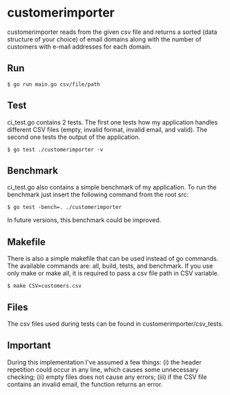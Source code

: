 # customerimporter

customerimporter reads from the given csv file and returns a sorted (data structure of your choice) of email domains along with the number of customers with e-mail addresses for each domain.


## Run

```
$ go run main.go csv/file/path
```

## Test

ci_test.go contains 2 tests. The first one tests how my application handles different CSV files (empty, invalid format, invalid email, and valid). The second one tests the output of the application.

```
$ go test ./customerimporter -v
```


## Benchmark

ci_test.go also contains a simple benchmark of my application. To run the benchmark just insert the following command from the root src:

```
$ go test -bench=. ./customerimporter
```

In future versions, this benchmark could be improved. 

## Makefile

There is also a simple makefile that can be used instead of go commands. The available commands are: all, build, tests, and benchmark. If you use only make or make all, it is required to pass a csv file path in CSV variable. 


```
$ make CSV=customers.csv
```


## Files

The csv files used during tests can be found in customerimporter/csv_tests. 


## Important

During this implementation I've assumed a few things: (i) the header repetition could occur in any line, which causes some unnecessary checking; (ii) empty files does not cause any errors; (iii) if the CSV file contains an invalid email, the function returns an error.



